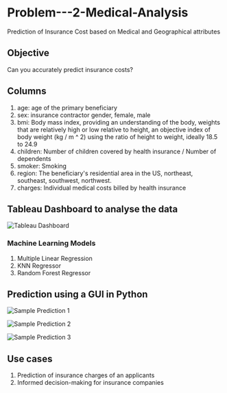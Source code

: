 # Problem---2-Medical-Analysis
Prediction of Insurance Cost based on Medical and Geographical attributes
## Objective
Can you accurately predict insurance costs?

## Columns
1. age: age of the primary beneficiary
2. sex: insurance contractor gender, female, male
3. bmi: Body mass index, providing an understanding of the body, weights that are relatively high or low relative to height,
an objective index of body weight (kg / m ^ 2) using the ratio of height to weight, ideally 18.5 to 24.9
4. children: Number of children covered by health insurance / Number of dependents
5. smoker: Smoking
6. region: The beneficiary's residential area in the US, northeast, southeast, southwest, northwest.
7. charges: Individual medical costs billed by health insurance

## Tableau Dashboard to analyse the data
![Tableau Dashboard](https://github.com/user-attachments/assets/5df26e91-ec1a-4bdc-b194-94dacb8fb4d2)

### Machine Learning Models
1. Multiple Linear Regression
2. KNN Regressor
3. Random Forest Regressor
## Prediction using a GUI in Python
![Sample Prediction 1](https://github.com/user-attachments/assets/027fbdae-45d4-4da3-adf9-2838248eba03)

![Sample Prediction 2](https://github.com/user-attachments/assets/74b25c57-92ab-4e8f-bd61-fa5d76f5d3c9)

![Sample Prediction 3](https://github.com/user-attachments/assets/efb3565e-4c04-44af-8891-e27f5114eaf7)

## Use cases
1. Prediction of insurance charges of an applicants
2. Informed decision-making for insurance companies
